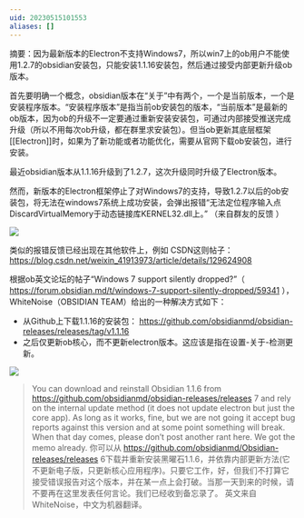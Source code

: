 ```yaml
---
uid: 20230515101553
aliases: []
---
```

摘要：因为最新版本的Electron不支持Windows7，所以win7上的ob用户不能使用1.2.7的obsidian安装包，只能安装1.1.16安装包，然后通过接受内部更新升级ob版本。

首先要明确一个概念，obsidian版本在“关于”中有两个，一个是当前版本，一个是安装程序版本。“安装程序版本”是指当前ob安装包的版本，“当前版本”是最新的ob版本，因为ob的升级不一定要通过重新安装安装包，可通过内部接受推送完成升级（所以不用每次ob升级，都在群里求安装包）。但当ob更新其底层框架[[Electron]]时，如果为了新功能或者功能优化，需要从官网下载ob安装包，进行安装。

最近obsidian版本从1.1.16升级到了1.2.7，这次升级同时升级了Electron版本。

然而，新版本的Electron框架停止了对Windows7的支持，导致1.2.7以后的ob安装包，将无法在windows7系统上成功安装，会弹出报错“无法定位程序输入点DiscardVirtualMemory于动态链接库KERNEL32.dll上。” （来自群友的反馈 ）

![](https://gitee.com/cyddgi/picture-store/raw/master/img/202305151039870.png)

类似的报错反馈已经出现在其他软件上，例如 CSDN这则帖子： https://blog.csdn.net/weixin_41913973/article/details/129624908

根据ob英文论坛的帖子“Windows 7 support silently dropped?”（ https://forum.obsidian.md/t/windows-7-support-silently-dropped/59341 ），WhiteNoise（OBSIDIAN TEAM）给出的一种解决方式如下：
- 从Github上下载1.1.16的安装包： https://github.com/obsidianmd/obsidian-releases/releases/tag/v1.1.16
- 之后仅更新ob核心，而不更新electron版本。这应该是指在设置-关于-检测更新。

![](https://gitee.com/cyddgi/picture-store/raw/master/img/202305151024333.png)


> You can download and reinstall Obsidian 1.1.6 from https://github.com/obsidianmd/obsidian-releases/releases 7 and rely on the internal update method (it does not update electron but just the core app).
> As long as it works, fine, but we are not going it accept bug reports against this version and at some point something will break. When that day comes, please don’t post another rant here. We got the memo already.
> 你可以从 https://github.com/obsidianmd/Obsidian-releases/releases 6下载并重新安装黑曜石1.1.6，并依靠内部更新方法(它不更新电子版，只更新核心应用程序)。只要它工作，好，但我们不打算它接受错误报告对这个版本，并在某一点上会打破。当那一天到来的时候，请不要再在这里发表任何言论。我们已经收到备忘录了。
> 英文来自WhiteNoise，中文为机器翻译。